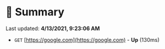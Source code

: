 # 📖 Summary
Last updated: **4/13/2021, 9:23:06 AM**

- `GET` [https://google.com](https://google.com) - **Up** (130ms)
